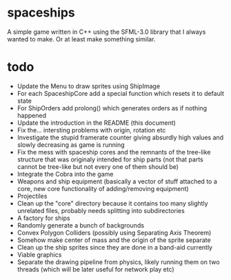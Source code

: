 # spaceships
A simple game written in C++ using the SFML-3.0 library that I always wanted to make. Or at least make something similar.
# todo
- Update the Menu to draw sprites using ShipImage
- For each SpaceshipCore add a special function which resets it to default state
- For ShipOrders add prolong() which generates orders as if nothing happened
- Update the introduction in the README (this document)
- Fix the... intersting problems with origin, rotation etc
- Investigate the stupid framerate counter giving absurdly high values and slowly decreasing as game is running
- Fix the mess with spaceship cores and the remnants of the tree-like structure that was originaly intended for ship parts (not that parts cannot be tree-like but not every one of them should be)
- Integrate the Cobra into the game
- Weapons and ship equipment (basically a vector of stuff attached to a core, new core functionality of adding/removing equipment)
- Projectiles
- Clean up the "core" directory because it contains too many slightly unrelated files, probably needs splitting into subdirectories
- A factory for ships
- Randomly generate a bunch of backgrounds
- Convex Polygon Colliders (possibly using Separating Axis Theorem)
- Somehow make center of mass and the origin of the sprite separate
- Clean up the ship sprites since they are done in a band-aid currently
- Viable graphics
- Separate the drawing pipeline from physics, likely running them on two threads (which will be later useful for network play etc)
